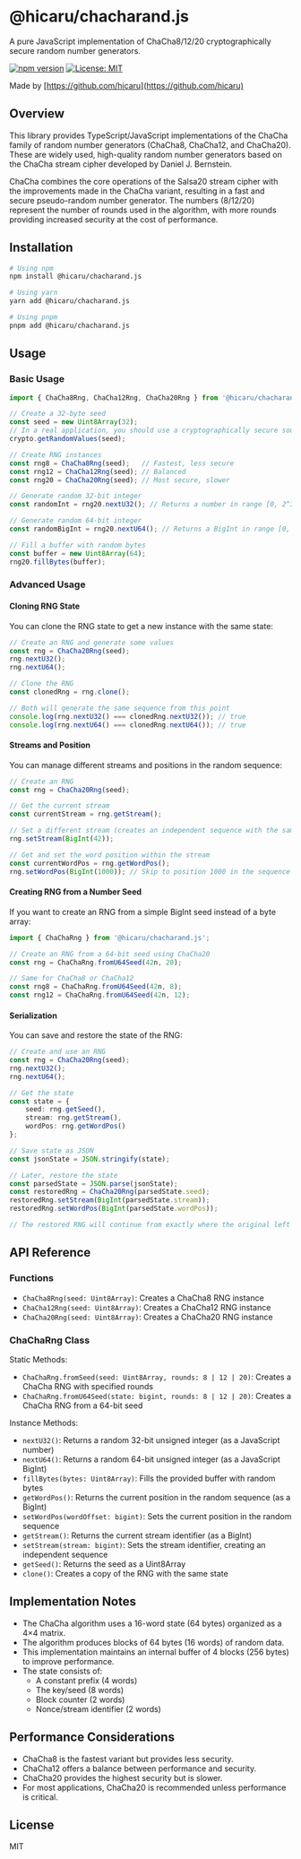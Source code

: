 # @hicaru/chacharand.js

A pure JavaScript implementation of ChaCha8/12/20 cryptographically secure random number generators.

[![npm version](https://img.shields.io/npm/v/@hicaru/chacharand.js.svg)](https://www.npmjs.com/package/@hicaru/chacharand.js)
[![License: MIT](https://img.shields.io/badge/License-MIT-blue.svg)](https://opensource.org/licenses/MIT)

Made by [https://github.com/hicaru](https://github.com/hicaru)

## Overview

This library provides TypeScript/JavaScript implementations of the ChaCha family of random number generators (ChaCha8, ChaCha12, and ChaCha20). These are widely used, high-quality random number generators based on the ChaCha stream cipher developed by Daniel J. Bernstein.

ChaCha combines the core operations of the Salsa20 stream cipher with the improvements made in the ChaCha variant, resulting in a fast and secure pseudo-random number generator. The numbers (8/12/20) represent the number of rounds used in the algorithm, with more rounds providing increased security at the cost of performance.

## Installation

```bash
# Using npm
npm install @hicaru/chacharand.js

# Using yarn
yarn add @hicaru/chacharand.js

# Using pnpm
pnpm add @hicaru/chacharand.js
```

## Usage

### Basic Usage

```typescript
import { ChaCha8Rng, ChaCha12Rng, ChaCha20Rng } from '@hicaru/chacharand.js';

// Create a 32-byte seed
const seed = new Uint8Array(32);
// In a real application, you should use a cryptographically secure source to fill this seed
crypto.getRandomValues(seed);

// Create RNG instances
const rng8 = ChaCha8Rng(seed);   // Fastest, less secure
const rng12 = ChaCha12Rng(seed); // Balanced
const rng20 = ChaCha20Rng(seed); // Most secure, slower

// Generate random 32-bit integer
const randomInt = rng20.nextU32(); // Returns a number in range [0, 2^32-1]

// Generate random 64-bit integer
const randomBigInt = rng20.nextU64(); // Returns a BigInt in range [0, 2^64-1]

// Fill a buffer with random bytes
const buffer = new Uint8Array(64);
rng20.fillBytes(buffer);
```

### Advanced Usage

#### Cloning RNG State

You can clone the RNG state to get a new instance with the same state:

```typescript
// Create an RNG and generate some values
const rng = ChaCha20Rng(seed);
rng.nextU32();
rng.nextU64();

// Clone the RNG
const clonedRng = rng.clone();

// Both will generate the same sequence from this point
console.log(rng.nextU32() === clonedRng.nextU32()); // true
console.log(rng.nextU64() === clonedRng.nextU64()); // true
```

#### Streams and Position

You can manage different streams and positions in the random sequence:

```typescript
// Create an RNG
const rng = ChaCha20Rng(seed);

// Get the current stream
const currentStream = rng.getStream();

// Set a different stream (creates an independent sequence with the same seed)
rng.setStream(BigInt(42));

// Get and set the word position within the stream
const currentWordPos = rng.getWordPos();
rng.setWordPos(BigInt(1000)); // Skip to position 1000 in the sequence
```

#### Creating RNG from a Number Seed

If you want to create an RNG from a simple BigInt seed instead of a byte array:

```typescript
import { ChaChaRng } from '@hicaru/chacharand.js';

// Create an RNG from a 64-bit seed using ChaCha20
const rng = ChaChaRng.fromU64Seed(42n, 20);

// Same for ChaCha8 or ChaCha12
const rng8 = ChaChaRng.fromU64Seed(42n, 8);
const rng12 = ChaChaRng.fromU64Seed(42n, 12);
```

#### Serialization

You can save and restore the state of the RNG:

```typescript
// Create and use an RNG
const rng = ChaCha20Rng(seed);
rng.nextU32();
rng.nextU64();

// Get the state
const state = {
    seed: rng.getSeed(),
    stream: rng.getStream(),
    wordPos: rng.getWordPos()
};

// Save state as JSON
const jsonState = JSON.stringify(state);

// Later, restore the state
const parsedState = JSON.parse(jsonState);
const restoredRng = ChaCha20Rng(parsedState.seed);
restoredRng.setStream(BigInt(parsedState.stream));
restoredRng.setWordPos(BigInt(parsedState.wordPos));

// The restored RNG will continue from exactly where the original left off
```

## API Reference

### Functions

- `ChaCha8Rng(seed: Uint8Array)`: Creates a ChaCha8 RNG instance
- `ChaCha12Rng(seed: Uint8Array)`: Creates a ChaCha12 RNG instance
- `ChaCha20Rng(seed: Uint8Array)`: Creates a ChaCha20 RNG instance

### ChaChaRng Class

Static Methods:
- `ChaChaRng.fromSeed(seed: Uint8Array, rounds: 8 | 12 | 20)`: Creates a ChaCha RNG with specified rounds
- `ChaChaRng.fromU64Seed(state: bigint, rounds: 8 | 12 | 20)`: Creates a ChaCha RNG from a 64-bit seed

Instance Methods:
- `nextU32()`: Returns a random 32-bit unsigned integer (as a JavaScript number)
- `nextU64()`: Returns a random 64-bit unsigned integer (as a JavaScript BigInt)
- `fillBytes(bytes: Uint8Array)`: Fills the provided buffer with random bytes
- `getWordPos()`: Returns the current position in the random sequence (as a BigInt)
- `setWordPos(wordOffset: bigint)`: Sets the current position in the random sequence
- `getStream()`: Returns the current stream identifier (as a BigInt)
- `setStream(stream: bigint)`: Sets the stream identifier, creating an independent sequence
- `getSeed()`: Returns the seed as a Uint8Array
- `clone()`: Creates a copy of the RNG with the same state

## Implementation Notes

- The ChaCha algorithm uses a 16-word state (64 bytes) organized as a 4×4 matrix.
- The algorithm produces blocks of 64 bytes (16 words) of random data.
- This implementation maintains an internal buffer of 4 blocks (256 bytes) to improve performance.
- The state consists of:
  - A constant prefix (4 words)
  - The key/seed (8 words)
  - Block counter (2 words)
  - Nonce/stream identifier (2 words)

## Performance Considerations

- ChaCha8 is the fastest variant but provides less security.
- ChaCha12 offers a balance between performance and security.
- ChaCha20 provides the highest security but is slower.
- For most applications, ChaCha20 is recommended unless performance is critical.

## License

MIT
